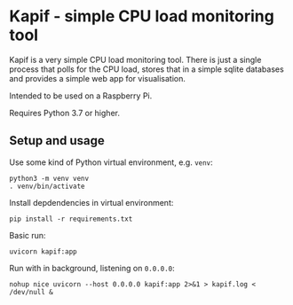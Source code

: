
# Kapif - simple CPU load monitoring tool

Kapif is a very simple CPU load monitoring tool.
There is just a single process that polls for the CPU
load, stores that in a simple sqlite databases
and provides a simple web app for visualisation.

Intended to be used on a Raspberry Pi.

Requires Python 3.7 or higher.

## Setup and usage

Use some kind of Python virtual environment, e.g. `venv`:

    python3 -m venv venv
    . venv/bin/activate

Install depdendencies in virtual environment:

    pip install -r requirements.txt

Basic run:

    uvicorn kapif:app

Run with in background, listening on `0.0.0.0`:

    nohup nice uvicorn --host 0.0.0.0 kapif:app 2>&1 > kapif.log < /dev/null &

